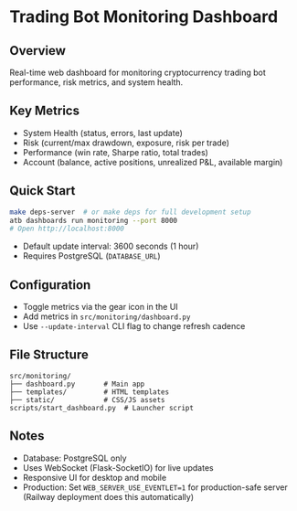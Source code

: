 # Trading Bot Monitoring Dashboard

## Overview
Real-time web dashboard for monitoring cryptocurrency trading bot performance, risk metrics, and system health.

## Key Metrics
- System Health (status, errors, last update)
- Risk (current/max drawdown, exposure, risk per trade)
- Performance (win rate, Sharpe ratio, total trades)
- Account (balance, active positions, unrealized P&L, available margin)

## Quick Start

```bash
make deps-server  # or make deps for full development setup
atb dashboards run monitoring --port 8000
# Open http://localhost:8000
```

- Default update interval: 3600 seconds (1 hour)
- Requires PostgreSQL (`DATABASE_URL`)

## Configuration
- Toggle metrics via the gear icon in the UI
- Add metrics in `src/monitoring/dashboard.py`
- Use `--update-interval` CLI flag to change refresh cadence

## File Structure
```
src/monitoring/
├── dashboard.py       # Main app
├── templates/         # HTML templates
├── static/            # CSS/JS assets
scripts/start_dashboard.py  # Launcher script
```

## Notes
- Database: PostgreSQL only
- Uses WebSocket (Flask-SocketIO) for live updates
- Responsive UI for desktop and mobile
- Production: Set `WEB_SERVER_USE_EVENTLET=1` for production-safe server (Railway deployment does this automatically)

